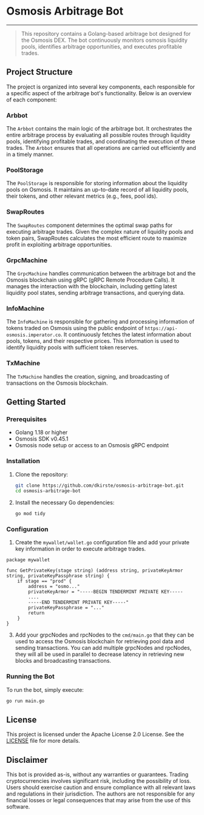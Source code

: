 # Osmosis Arbitrage Bot

---


> This repository contains a Golang-based arbitrage bot designed for the Osmosis DEX. The bot continuously monitors osmosis liquidity pools, identifies arbitrage opportunities, and executes profitable trades.

## Project Structure
The project is organized into several key components, each responsible for a specific aspect of the arbitrage bot's functionality. Below is an overview of each component:

### Arbbot
The `Arbbot` contains the main logic of the arbitrage bot. It orchestrates the entire arbitrage process by evaluating all possible routes through liquidity pools, identifying profitable trades, and coordinating the execution of these trades. The `Arbbot` ensures that all operations are carried out efficiently and in a timely manner.

### PoolStorage
The `PoolStorage` is responsible for storing information about the liquidity pools on Osmosis. It maintains an up-to-date record of all liquidity pools, their tokens, and other relevant metrics (e.g., fees, pool ids).

### SwapRoutes
The `SwapRoutes` component determines the optimal swap paths for executing arbitrage trades. Given the complex nature of liquidity pools and token pairs, SwapRoutes calculates the most efficient route to maximize profit in exploiting arbitrage opportunities.

### GrpcMachine
The `GrpcMachine` handles communication between the arbitrage bot and the Osmosis blockchain using gRPC (gRPC Remote Procedure Calls). It manages the interaction with the blockchain, including getting latest liquidity pool states, sending arbitrage transactions, and querying data.

### InfoMachine
The `InfoMachine` is responsible for gathering and processing information of tokens traded on Osmosis using the public endpoint of `https://api-osmosis.imperator.co`. It continuously fetches the latest information about pools, tokens, and their respective prices. This information is used to identify liquidity pools with sufficient token reserves.

### TxMachine
The `TxMachine` handles the creation, signing, and broadcasting of transactions on the Osmosis blockchain.


## Getting Started

### Prerequisites

- Golang 1.18 or higher
- Osmosis SDK v0.45.1
- Osmosis node setup or access to an Osmosis gRPC endpoint

### Installation

1. Clone the repository:

    ```bash
    git clone https://github.com/dkirste/osmosis-arbitrage-bot.git
    cd osmosis-arbitrage-bot
    ```

2. Install the necessary Go dependencies:

    ```bash
    go mod tidy
    ```
   
### Configuration
1. Create the `mywallet/wallet.go` configuration file and add your private key information in order to execute arbitrage trades.
```
package mywallet

func GetPrivateKey(stage string) (address string, privateKeyArmor string, privateKeyPassphrase string) {
	if stage == "prod" {
		address = "osmo..."
		privateKeyArmor = "-----BEGIN TENDERMINT PRIVATE KEY-----
		....
		-----END TENDERMINT PRIVATE KEY-----"
		privateKeyPassphrase = "..."
		return
	}
}
```

3. Add your grpcNodes and rpcNodes to the `cmd/main.go` that they can be used to access the Osmosis blockchain for retrieving pool data and sending transactions. You can add multiple grpcNodes and rpcNodes, they will all be used in parallel to decrease latency in retrieving new blocks and broadcasting transactions.


### Running the Bot

To run the bot, simply execute:

```bash
go run main.go
```

## License

This project is licensed under the Apache License 2.0 License. See the [LICENSE](https://www.apache.org/licenses/LICENSE-2.0) file for more details.

## Disclaimer

This bot is provided as-is, without any warranties or guarantees. Trading cryptocurrencies involves significant risk, including the possibility of loss. Users should exercise caution and ensure compliance with all relevant laws and regulations in their jurisdiction. The authors are not responsible for any financial losses or legal consequences that may arise from the use of this software.
